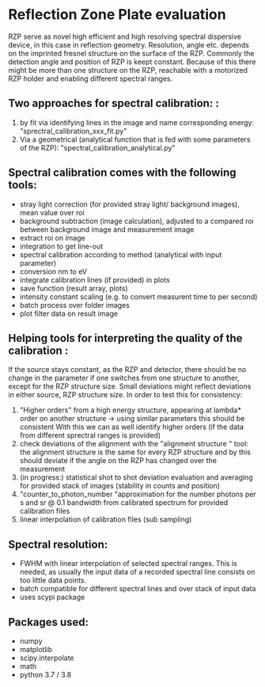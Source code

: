 # Reflection Zone Plate evaluation

RZP serve as novel high efficient and high resolving spectral dispersive device, in this case in reflection geometry. 
Resolution, angle etc. depends on the imprinted fresnel structure on the surface of the RZP. Commonly the
detection angle and position of RZP is keept constant. Because of this there might be more than one 
structure on the RZP, reachable with a motorized RZP holder and enabling different spectral ranges.

Two approaches for spectral calibration: :
-

1. by fit via identifying lines in the image and name corresponding energy: "sprectral_calibration_xxx_fit.py"
2. Via a geometrical (analytical function that is fed with some parameters of the RZP): "spectral_calibration_analytical.py"

Spectral calibration comes with the following tools:
- 
- stray light correction (for provided stray light/ background  images), mean value over roi
- background subtraction (image calculation), adjusted to a compared roi between background image and measurement image
- extract roi on image 
- integration to get line-out
- spectral calibration according to method (analytical with input parameter)
- conversion nm to eV
- integrate calibration lines (if provided) in plots
- save function (result array,  plots)
- intensity constant scaling (e.g. to convert measurent time to per second)
- batch process over folder images
- plot filter data on result image

Helping tools for interpreting the quality of the calibration :
-
If the source stays constant, as the RZP and detector, there should be no change in the parameter if one switches from 
one structure to another, except for the RZP structure size. Small deviations might reflect deviations in either source, 
RZP structure size. In order to test this for consistency: 
1. "Higher orders" from a high energy structure, appearing at lambda* order on another structure  -> using similar parameters this should be consistent
    With this we can as well identify higher orders (if the data from different sprectral ranges is provided)
2. check deviations of the alignment with the "alignment structure " tool: the alignment structure is the same for every RZP structure and by this should deviate if the angle on the RZP has changed over the measurement
3. (in progress:) statistical shot to shot deviation evaluation and averaging for provided stack of images (stability in counts and position)
4. "counter_to_photon_number "approximation for the number photons per s and sr @ 0.1 bandwidth from calibrated spectrum for provided calibration files
5. linear interpolation of calibration files (sub sampling)

Spectral resolution:
- 
- FWHM with linear interpolation of selected spectral ranges. This is needed, as usually the input data of a recorded spectral 
line consists on too little data points. 
- batch compatible for different spectral lines and over stack of input data
- uses scypi package

Packages used: 
- 
- numpy
- matplotlib
- scipy.interpolate
- math
- python 3.7 / 3.8




